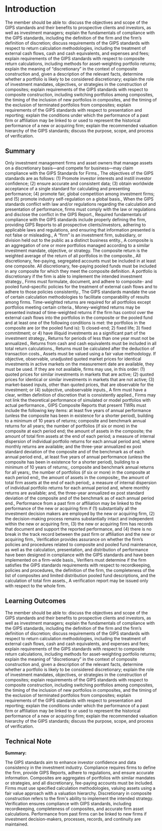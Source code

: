 # Introduction

The member should be able to: discuss the objectives and scope of the GIPS standards and their benefits to prospective clients and investors, as well as investment managers; explain the fundamentals of compliance with the GIPS standards, including the definition of the firm and the firm’s definition of discretion; discuss requirements of the GIPS standards with respect to return calculation methodologies, including the treatment of external cash flows, cash and cash equivalents, and expenses and fees; explain requirements of the GIPS standards with respect to composite return calculations, including methods for asset-weighting portfolio returns; explain the meaning of “discretionary” in the context of composite construction and, given a description of the relevant facts, determine whether a portfolio is likely to be considered discretionary; explain the role of investment mandates, objectives, or strategies in the construction of composites; explain requirements of the GIPS standards with respect to composite construction, including switching portfolios among composites, the timing of the inclusion of new portfolios in composites, and the timing of the exclusion of terminated portfolios from composites; explain requirements of the GIPS standards with respect to presentation and reporting; explain the conditions under which the performance of a past firm or affiliation may be linked to or used to represent the historical performance of a new or acquiring firm; explain the recommended valuation hierarchy of the GIPS standards; discuss the purpose, scope, and process of verification.

## Summary

Only investment management firms and asset owners that manage assets on a discretionary basis—and compete for business—may claim compliance with the GIPS Standards for Firms., The objectives of the GIPS standards are as follows: (1) Promote investor interests and instill investor confidence; (2) ensure accurate and consistent data; (3) obtain worldwide acceptance of a single standard for calculating and presenting performance; (4) promote fair, global competition among investment firms; and (5) promote industry self-regulation on a global basis., When the GIPS standards conflict with law and/or regulations regarding the calculation and presentation of performance, firms must comply with the law or regulations and disclose the conflict in the GIPS Report., Required fundamentals of compliance with the GIPS standards include properly defining the firm, providing GIPS Reports to all prospective clients/investors, adhering to applicable laws and regulations, and ensuring that information presented is not false or misleading., A “firm” is an investment firm, subsidiary, or division held out to the public as a distinct business entity., A composite is an aggregation of one or more portfolios managed according to a similar investment mandate, objective, or strategy. The composite return is the weighted average of the return of all portfolios in the composite., All discretionary, fee-paying, segregated accounts must be included in at least one composite. All discretionary, fee-paying pooled funds must be included in any composite for which they meet the composite definition. A portfolio is discretionary if the firm is able to implement the intended investment strategy., Firms must formulate, document, and adhere to composite- and pooled fund–specific policies for the treatment of external cash flows and to adhere to those policies consistently., The GIPS standards mandate the use of certain calculation methodologies to facilitate comparability of results among firms. Time-weighted returns are required for all portfolios except portfolios meeting certain criteria., Money-weighted returns may be presented instead of time-weighted returns if the firm has control over the external cash flows into the portfolios in the composite or the pooled fund and at least one of the following conditions is met: the portfolios in the composite are (or the pooled fund is): 1) closed-end; 2) fixed life; 3) fixed commitment; or 4) have illiquid investments as a significant part of the investment strategy., Returns for periods of less than one year must not be annualized., Returns from cash and cash equivalents must be included in all total return calculations., Returns must be calculated after the deduction of transaction costs., Assets must be valued using a fair value methodology. If objective, observable, unadjusted quoted market prices for identical investments in active markets on the measurement date are available, they must be used. If they are not available, firms may use, in this order: (1) quoted prices for similar investments in markets that are active; (2) quoted prices for identical or similar investments in markets that are not active; (3) market-based inputs, other than quoted prices, that are observable for the investment; or (4) subjective, unobservable inputs., A firm must have a clear, written definition of discretion that is consistently applied., Firms may not link the theoretical performance of simulated or model portfolios with actual performance., GIPS Composite Reports that present TWRs must include the following key items: at least five years of annual performance (unless the composite has been in existence for a shorter period), building to a minimum of 10 years of returns; composite and benchmark annual returns for all years; the number of portfolios (if six or more) in the composite at each period end; the amount of assets in the composite; the amount of total firm assets at the end of each period; a measure of internal dispersion of individual portfolio returns for each annual period and, where monthly returns are available; and the three-year annualized ex post standard deviation of the composite and of the benchmark as of each annual period end., at least five years of annual performance (unless the composite has been in existence for a shorter period), building to a minimum of 10 years of returns;, composite and benchmark annual returns for all years;, the number of portfolios (if six or more) in the composite at each period end;, the amount of assets in the composite;, the amount of total firm assets at the end of each period;, a measure of internal dispersion of individual portfolio returns for each annual period and, where monthly returns are available; and, the three-year annualized ex post standard deviation of the composite and of the benchmark as of each annual period end., Performance from a past firm or affiliation may be linked to the performance of the new or acquiring firm if (1) substantially all the investment decision makers are employed by the new or acquiring firm, (2) the decision-making process remains substantially intact and independent within the new or acquiring firm, (3) the new or acquiring firm has records that document and support the reported performance, and (4) there is no break in the track record between the past firm or affiliation and the new or acquiring firm., Verification provides assurance on whether the firm’s policies and procedures related to composite and pooled fund maintenance, as well as the calculation, presentation, and distribution of performance have been designed in compliance with the GIPS standards and have been implemented on a firm-wide basis., Verifiers must determine if the firm satisfies the GIPS standards requirements with respect to recordkeeping, policies and procedures, the definition of the firm, the completeness of the list of composites and limited distribution pooled fund descriptions, and the calculation of total firm assets., A verification report may be issued only with respect to the whole firm.

## Learning Outcomes

The member should be able to: discuss the objectives and scope of the GIPS standards and their benefits to prospective clients and investors, as well as investment managers; explain the fundamentals of compliance with the GIPS standards, including the definition of the firm and the firm’s definition of discretion; discuss requirements of the GIPS standards with respect to return calculation methodologies, including the treatment of external cash flows, cash and cash equivalents, and expenses and fees; explain requirements of the GIPS standards with respect to composite return calculations, including methods for asset-weighting portfolio returns; explain the meaning of “discretionary” in the context of composite construction and, given a description of the relevant facts, determine whether a portfolio is likely to be considered discretionary; explain the role of investment mandates, objectives, or strategies in the construction of composites; explain requirements of the GIPS standards with respect to composite construction, including switching portfolios among composites, the timing of the inclusion of new portfolios in composites, and the timing of the exclusion of terminated portfolios from composites; explain requirements of the GIPS standards with respect to presentation and reporting; explain the conditions under which the performance of a past firm or affiliation may be linked to or used to represent the historical performance of a new or acquiring firm; explain the recommended valuation hierarchy of the GIPS standards; discuss the purpose, scope, and process of verification.

## Technical Note

**Summary:**

The GIPS standards aim to enhance investor confidence and data consistency in the investment industry. Compliance requires firms to define the firm, provide GIPS Reports, adhere to regulations, and ensure accurate information. Composites are aggregates of portfolios with similar mandates or strategies, and all discretionary, fee-paying accounts must be included. Firms must use specified calculation methodologies, valuing assets using a fair value approach with a valuation hierarchy. Discretionary in composite construction refers to the firm's ability to implement the intended strategy. Verification ensures compliance with GIPS standards, including recordkeeping, completeness of composites, and accurate firm asset calculations. Performance from past firms can be linked to new firms if investment decision-makers, processes, records, and continuity are maintained.
